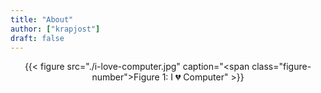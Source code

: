 ```yaml
---
title: "About"
author: ["krapjost"]
draft: false
---
```


<style>.org-center { margin-left: auto; margin-right: auto; text-align: center; }</style>

<div class="org-center">

<a id="figure--com"></a>

{{< figure src="./i-love-computer.jpg" caption="<span class=\"figure-number\">Figure 1: </span>I 💔 Computer" >}}

</div>
